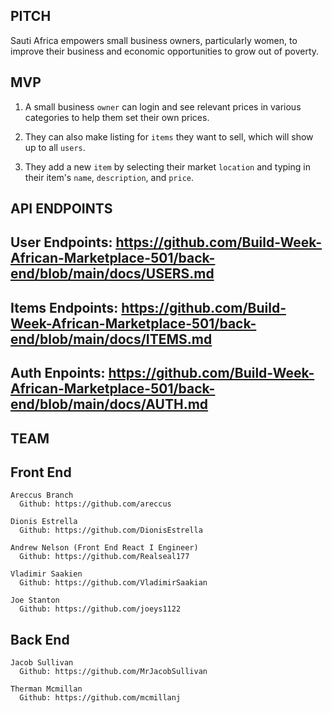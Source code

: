 ## PITCH

  Sauti Africa empowers small business owners, particularly women, to improve their business and economic opportunities to grow out of poverty. 

## MVP

  1. A small business `owner` can login and see relevant prices in various categories to help them set their own prices.

  2. They can also make listing for `items` they want to sell, which will show up to all `users`.

  3. They add a new `item` by selecting their market `location` and typing in their item's `name`, `description`, and `price`.

## API ENDPOINTS

  ## User Endpoints: https://github.com/Build-Week-African-Marketplace-501/back-end/blob/main/docs/USERS.md

  ## Items Endpoints: https://github.com/Build-Week-African-Marketplace-501/back-end/blob/main/docs/ITEMS.md

  ## Auth Enpoints: https://github.com/Build-Week-African-Marketplace-501/back-end/blob/main/docs/AUTH.md

## TEAM

  ## Front End

    Areccus Branch
      Github: https://github.com/areccus

    Dionis Estrella
      Github: https://github.com/DionisEstrella
      
    Andrew Nelson (Front End React I Engineer)
      Github: https://github.com/Realseal177

    Vladimir Saakien
      Github: https://github.com/VladimirSaakian

    Joe Stanton 
      Github: https://github.com/joeys1122

  ## Back End

    Jacob Sullivan
      Github: https://github.com/MrJacobSullivan

    Therman Mcmillan
      Github: https://github.com/mcmillanj
